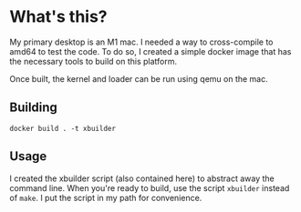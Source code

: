 # What's this?

My primary desktop is an M1 mac.  I needed a way to cross-compile to 
amd64 to test the code.  To do so, I created a simple docker image
that has the necessary tools to build on this platform.

Once built, the kernel and loader can be run using qemu on the mac.

## Building

```
docker build . -t xbuilder
```

## Usage

I created the xbuilder script (also contained here) to abstract away
the command line.  When you're ready to build, use the script
`xbuilder` instead of `make`.  I put the script in my path for 
convenience.